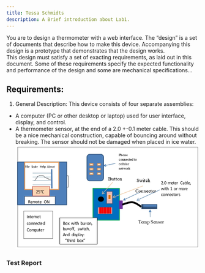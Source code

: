 ```yaml
---
title: Tessa Schmidts
description: A Brief introduction about Lab1.
---
```


You are to design a thermometer with a web interface. The “design” is a set of documents that describe how to make this device. Accompanying this design is a prototype that demonstrates that the design works.  
This design must satisfy a set of exacting requirements, as laid out in this document. Some of these requirements specify the expected functionality and performance of the design and some are mechanical specifications...
## Requirements:

1.	General Description: This device consists of four separate assemblies:  
- A computer (PC or other desktop or laptop) used for user interface, display, and control. 
-	A thermometer sensor, at the end of a 2.0 +-0.1 meter cable. This should be a nice mechanical construction, capable of bouncing around without breaking. The sensor should not be damaged when placed in ice water. 
![Temp Measurement System](./temp_measure_system.jpg)


### Test Report





